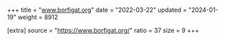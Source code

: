 +++
title = "www.borfigat.org"
date = "2022-03-22"
updated = "2024-01-19"
weight = 8912

[extra]
source = "https://www.borfigat.org/"
ratio = 37
size = 9
+++

